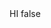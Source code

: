 <?xml version="1.0" encoding="UTF-8"?>
<CustomMetadata xmlns="http://soap.sforce.com/2006/04/metadata">
    <label>HI</label>
    <protected>false</protected>
</CustomMetadata>
